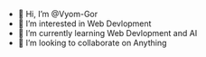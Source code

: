 - 👋 Hi, I’m @Vyom-Gor
- 👀 I’m interested in Web Devlopment
- 🌱 I’m currently learning Web Devlopment and AI
- 💞️ I’m looking to collaborate on Anything

<!---
vgor15/vgor15 is a ✨ special ✨ repository because its `README.md` (this file) appears on your GitHub profile.
You can click the Preview link to take a look at your changes.
--->
